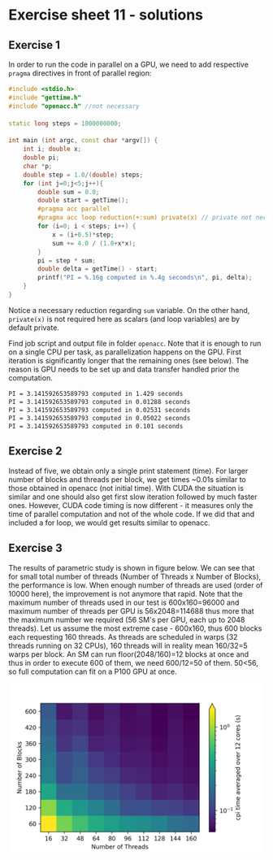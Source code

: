 # Exercise sheet 11 - solutions

## Exercise 1

In order to run the code in parallel on a GPU, we need to add respective `pragma` directives in front of parallel region:

```C++
#include <stdio.h> 
#include "gettime.h"
#include "openacc.h" //not necessary

static long steps = 1000000000;

int main (int argc, const char *argv[]) {
    int i; double x;
    double pi;
    char *p;
    double step = 1.0/(double) steps;
    for (int j=0;j<5;j++){
        double sum = 0.0;
        double start = getTime();
        #pragma acc parallel 
        #pragma acc loop reduction(+:sum) private(x) // private not necessary
        for (i=0; i < steps; i++) {
            x = (i+0.5)*step;
            sum += 4.0 / (1.0+x*x);
        }
        pi = step * sum;
        double delta = getTime() - start;
        printf("PI = %.16g computed in %.4g seconds\n", pi, delta);
    }
}
```

Notice a necessary reduction regarding `sum` variable. On the other hand, `private(x)` is not required here as scalars (and loop variables) are by default private.

Find job script and output file in folder `openacc`. Note that it is enough to run on a single CPU per task, as parallelization happens on the GPU. First iteration is significantly longer that the remaining ones (see below). The reason is GPU needs to be set up and data transfer handled prior the computation.

```
PI = 3.141592653589793 computed in 1.429 seconds
PI = 3.141592653589793 computed in 0.01288 seconds
PI = 3.141592653589793 computed in 0.02531 seconds
PI = 3.141592653589793 computed in 0.05022 seconds
PI = 3.141592653589793 computed in 0.101 seconds
```

## Exercise 2

Instead of five, we obtain only a single print statement (time). For larger number of blocks and threads per block, we get times ~0.01s similar to those obtained in openacc (not initial time). With CUDA the situation is similar and one should also get first slow iteration followed by much faster ones. However, CUDA code timing is now different - it measures only the time of parallel computation and not of the whole code. If we did that and included a for loop, we would get results similar to openacc.

## Exercise 3

The results of parametric study is shown in figure below. We can see that for small total number of threads (Number of Threads x Number of Blocks), the performance is low. When enough number of threads are used (order of 10000 here), the improvement is not anymore that rapid. Note that the maximum number of threads used in our test is 600x160=96000 and maximum number of threads per GPU is 56x2048=114688 thus more that the maximum number we required (56 SM's per GPU, each up to 2048 threads). Let us assume the most extreme case - 600x160, thus 600 blocks each requesting 160 threads. As threads are scheduled in warps (32 threads running on 32 CPUs), 160 threads will in reality mean 160/32=5 warps per block. An SM can run floor(2048/160)=12 blocks at once and thus in order to execute 600 of them, we need 600/12=50 of them. 50<56, so full computation can fit on a P100 GPU at once. 

![alt text](https://github.com/jbucko/hpc_esc_401/blob/master/exercise_session_11/solutions/cuda/cuda_parallelization_study.jpg)
